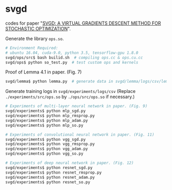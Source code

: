 # svgd
codes for paper "[SVGD: A VIRTUAL GRADIENTS DESCENT METHOD FOR STOCHASTIC OPTIMIZATION](https://arxiv.org/abs/1907.04021)".

Generate the library `ops.so`.
```bash
# Environment Required:
# ubuntu 16.04, cuda-9.0, python 3.5, tensorflow-gpu 1.8.0
svgd/ops/src$ bash builid.sh  # compiling ops.cc & ops.cu.cc
svgd/ops$ python so_test.py  # test custom ops and kernels
```

Proof of Lemma 4.1 in paper. (Fig. 7)
```bash
svgd/lemma$ python lemma.py  # generate data in svgd/lemma/logs/csv/lemma.csv
```

Generate training logs in `svgd/experiments/logs/csv` (Replace `./experiments/src/ops.so` by `./ops/src/ops.so` if necessary.)
```bash
# Experiments of multi-layer neural network in paper. (Fig. 9)
svgd/experiments$ python mlp_sgd.py
svgd/experiments$ python mlp_rmsprop.py
svgd/experiments$ python mlp_adam.py
svgd/experiments$ python mlp_so.py

# Experiments of convolutional neural network in paper. (Fig. 11)
svgd/experiments$ python vgg_sgd.py
svgd/experiments$ python vgg_rmsprop.py
svgd/experiments$ python vgg_adam.py
svgd/experiments$ python vgg_so.py

# Experiments of deep neural network in paper. (Fig. 12) 
svgd/experiments$ python resnet_sgd.py
svgd/experiments$ python resnet_rmsprop.py
svgd/experiments$ python resnet_adam.py
svgd/experiments$ python resnet_so.py
```